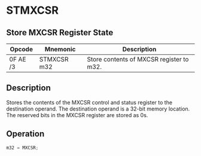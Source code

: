 # STMXCSR
 
## Store MXCSR Register State
 
 
|Opcode|Mnemonic|Description|
|-|-|-|
|0F AE /3|STMXCSR m32|Store contents of MXCSR register to m32.|
 
## Description
 
Stores the contents of the MXCSR control and status register to the destination operand. The destination operand is a 32-bit memory location. The reserved bits in the MXCSR register are stored as 0s.
 
 
## Operation
 
```c
m32 = MXCSR;

```
 
